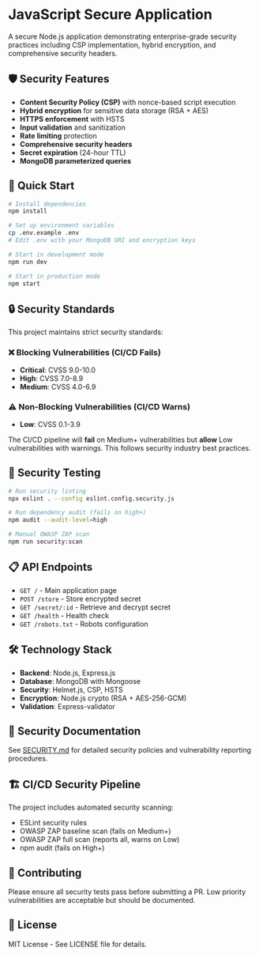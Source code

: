 # JavaScript Secure Application

A secure Node.js application demonstrating enterprise-grade security practices including CSP implementation, hybrid encryption, and comprehensive security headers.

## 🛡️ Security Features

- **Content Security Policy (CSP)** with nonce-based script execution
- **Hybrid encryption** for sensitive data storage (RSA + AES)
- **HTTPS enforcement** with HSTS
- **Input validation** and sanitization
- **Rate limiting** protection
- **Comprehensive security headers**
- **Secret expiration** (24-hour TTL)
- **MongoDB parameterized queries**

## 🚀 Quick Start

```bash
# Install dependencies
npm install

# Set up environment variables
cp .env.example .env
# Edit .env with your MongoDB URI and encryption keys

# Start in development mode
npm run dev

# Start in production mode
npm start
```

## 🔒 Security Standards

This project maintains strict security standards:

### ❌ **Blocking Vulnerabilities (CI/CD Fails)**
- **Critical**: CVSS 9.0-10.0
- **High**: CVSS 7.0-8.9  
- **Medium**: CVSS 4.0-6.9

### ⚠️ **Non-Blocking Vulnerabilities (CI/CD Warns)**
- **Low**: CVSS 0.1-3.9

The CI/CD pipeline will **fail** on Medium+ vulnerabilities but **allow** Low vulnerabilities with warnings. This follows security industry best practices.

## 🧪 Security Testing

```bash
# Run security linting
npx eslint . --config eslint.config.security.js

# Run dependency audit (fails on high+)
npm audit --audit-level=high

# Manual OWASP ZAP scan
npm run security:scan
```

## 📋 API Endpoints

- `GET /` - Main application page
- `POST /store` - Store encrypted secret
- `GET /secret/:id` - Retrieve and decrypt secret
- `GET /health` - Health check
- `GET /robots.txt` - Robots configuration

## 🛠️ Technology Stack

- **Backend**: Node.js, Express.js
- **Database**: MongoDB with Mongoose
- **Security**: Helmet.js, CSP, HSTS
- **Encryption**: Node.js crypto (RSA + AES-256-GCM)
- **Validation**: Express-validator

## 📖 Security Documentation

See [SECURITY.md](SECURITY.md) for detailed security policies and vulnerability reporting procedures.

## 🏗️ CI/CD Security Pipeline

The project includes automated security scanning:
- ESLint security rules
- OWASP ZAP baseline scan (fails on Medium+)
- OWASP ZAP full scan (reports all, warns on Low)
- npm audit (fails on High+)

## 🤝 Contributing

Please ensure all security tests pass before submitting a PR. Low priority vulnerabilities are acceptable but should be documented.

## 📄 License

MIT License - See LICENSE file for details.
